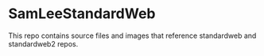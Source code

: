 # SamLeeStandardWeb
This repo contains source files and images that reference standardweb and standardweb2 repos.
